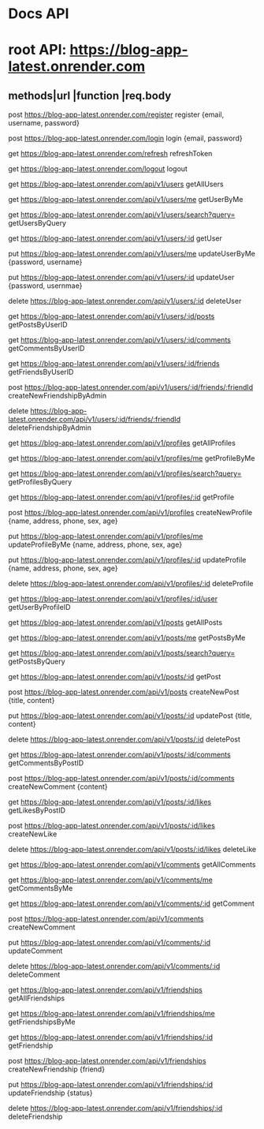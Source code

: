 # Docs API

# root API: https://blog-app-latest.onrender.com

## methods|url                                                                      |function                    |req.body

post      https://blog-app-latest.onrender.com/register                              register                     {email, username, password} 

post      https://blog-app-latest.onrender.com/login                                 login                        {email, password}

get       https://blog-app-latest.onrender.com/refresh                               refreshToken

get       https://blog-app-latest.onrender.com/logout                                logout

get       https://blog-app-latest.onrender.com/api/v1/users                          getAllUsers

get       https://blog-app-latest.onrender.com/api/v1/users/me                       getUserByMe

get       https://blog-app-latest.onrender.com/api/v1/users/search?query=            getUsersByQuery

get       https://blog-app-latest.onrender.com/api/v1/users/:id                      getUser

put       https://blog-app-latest.onrender.com/api/v1/users/me                       updateUserByMe               {password, username}

put       https://blog-app-latest.onrender.com/api/v1/users/:id                      updateUser                   {password, usernmae}

delete    https://blog-app-latest.onrender.com/api/v1/users/:id                      deleteUser

get       https://blog-app-latest.onrender.com/api/v1/users/:id/posts                getPostsByUserID

get       https://blog-app-latest.onrender.com/api/v1/users/:id/comments             getCommentsByUserID

get       https://blog-app-latest.onrender.com/api/v1/users/:id/friends              getFriendsByUserID

post      https://blog-app-latest.onrender.com/api/v1/users/:id/friends/:friendId    createNewFriendshipByAdmin

delete    https://blog-app-latest.onrender.com/api/v1/users/:id/friends/:friendId    deleteFriendshipByAdmin


get       https://blog-app-latest.onrender.com/api/v1/profiles                       getAllProfiles

get       https://blog-app-latest.onrender.com/api/v1/profiles/me                    getProfileByMe

get       https://blog-app-latest.onrender.com/api/v1/profiles/search?query=         getProfilesByQuery

get       https://blog-app-latest.onrender.com/api/v1/profiles/:id                   getProfile

post      https://blog-app-latest.onrender.com/api/v1/profiles                       createNewProfile          {name, address, phone, sex, age}

put       https://blog-app-latest.onrender.com/api/v1/profiles/me                    updateProfileByMe         {name, address, phone, sex, age}

put       https://blog-app-latest.onrender.com/api/v1/profiles/:id                   updateProfile             {name, address, phone, sex, age}

delete    https://blog-app-latest.onrender.com/api/v1/profiles/:id                   deleteProfile

get       https://blog-app-latest.onrender.com/api/v1/profiles/:id/user              getUserByProfileID



get            https://blog-app-latest.onrender.com/api/v1/posts                     getAllPosts

get            https://blog-app-latest.onrender.com/api/v1/posts/me                  getPostsByMe

get            https://blog-app-latest.onrender.com/api/v1/posts/search?query=       getPostsByQuery

get            https://blog-app-latest.onrender.com/api/v1/posts/:id                 getPost

post            https://blog-app-latest.onrender.com/api/v1/posts                    createNewPost              {title, content}

put            https://blog-app-latest.onrender.com/api/v1/posts/:id                 updatePost                 {title, content}

delete            https://blog-app-latest.onrender.com/api/v1/posts/:id              deletePost

get            https://blog-app-latest.onrender.com/api/v1/posts/:id/comments        getCommentsByPostID        

post            https://blog-app-latest.onrender.com/api/v1/posts/:id/comments       createNewComment           {content}

get            https://blog-app-latest.onrender.com/api/v1/posts/:id/likes           getLikesByPostID

post            https://blog-app-latest.onrender.com/api/v1/posts/:id/likes          createNewLike

delete            https://blog-app-latest.onrender.com/api/v1/posts/:id/likes        deleteLike



get            https://blog-app-latest.onrender.com/api/v1/comments                  getAllComments

get            https://blog-app-latest.onrender.com/api/v1/comments/me               getCommentsByMe

get            https://blog-app-latest.onrender.com/api/v1/comments/:id              getComment

post            https://blog-app-latest.onrender.com/api/v1/comments                 createNewComment

put            https://blog-app-latest.onrender.com/api/v1/comments/:id              updateComment

delete            https://blog-app-latest.onrender.com/api/v1/comments/:id           deleteComment


get            https://blog-app-latest.onrender.com/api/v1/friendships               getAllFriendships

get            https://blog-app-latest.onrender.com/api/v1/friendships/me            getFriendshipsByMe

get            https://blog-app-latest.onrender.com/api/v1/friendships/:id           getFriendship

post            https://blog-app-latest.onrender.com/api/v1/friendships              createNewFriendship          {friend}

put            https://blog-app-latest.onrender.com/api/v1/friendships/:id           updateFriendship             {status}

delete            https://blog-app-latest.onrender.com/api/v1/friendships/:id        deleteFriendship




